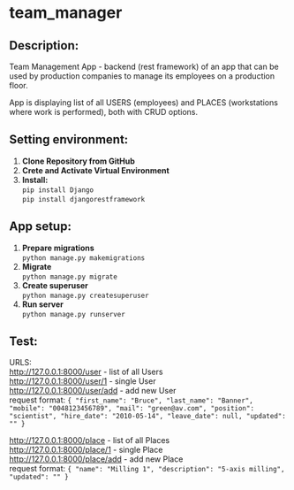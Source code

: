 # team_manager

## Description:
Team Management App - backend (rest framework) of an app that can be used by production companies to manage its employees on a production floor.

App is displaying list of all USERS (employees) and PLACES (workstations where work is performed), both with CRUD options.

## Setting environment:
1. **Clone Repository from GitHub** <br />
2. **Crete and Activate Virtual Environment** <br />
3. **Install:** <br />
    `pip install Django` <br />
    `pip install djangorestframework` <br />
    
## App setup:
1. **Prepare migrations** <br />
    `python manage.py makemigrations` <br />
2. **Migrate** <br />
    `python manage.py migrate` <br />
3. **Create superuser** <br />
    `python manage.py createsuperuser` <br />
4. **Run server** <br />
    `python manage.py runserver` <br />
    
## Test:
URLS: <br />
http://127.0.0.1:8000/user - list of all Users <br />
http://127.0.0.1:8000/user/1 - single User <br />
http://127.0.0.1:8000/user/add - add new User <br />
request format: `{
        "first_name": "Bruce",
        "last_name": "Banner",
        "mobile": "0048123456789",
        "mail": "green@av.com",
        "position": "scientist",
        "hire_date": "2010-05-14",
        "leave_date": null,
        "updated": ""
}` <br />

http://127.0.0.1:8000/place - list of all Places <br />
http://127.0.0.1:8000/place/1 - single Place <br />
http://127.0.0.1:8000/place/add - add new Place <br />
request format: `{
        "name": "Milling 1",
        "description": "5-axis milling",
        "updated": ""
}` <br />
    
